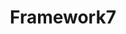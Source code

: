 ---
blog: https://blog.framework7.io/
codehost: https://github.com/framework7io
facebook: https://facebook.com/framework7io
logohandle: framework7io
sort: framework7
title: Framework7
twitter: https://x.com/framework7io
website: https://framework7.io/
---